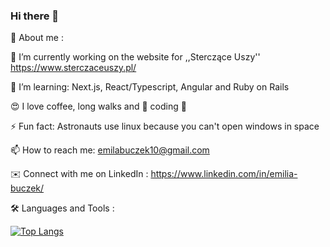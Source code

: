 ### Hi there 👋

🔎 About me :

🔭 I’m currently working on the website for ,,Sterczące Uszy'' https://www.sterczaceuszy.pl/

🌱 I’m learning: Next.js, React/Typescript, Angular and Ruby on Rails 

😍 I love coffee, long walks and 💙 coding 💙

⚡ Fun fact: Astronauts use linux because you can't open windows in space

📫 How to reach me: emilabuczek10@gmail.com

✉️ Connect with me on LinkedIn : https://www.linkedin.com/in/emilia-buczek/

🛠 Languages and Tools :

[![Top Langs](https://github-readme-stats.vercel.app/api/top-langs/?username=anuraghazra)](https://github.com/Ebmili/github-readme-stats)


